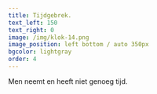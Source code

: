```yaml
---
title: Tijdgebrek.
text_left: 150
text_right: 0
image: /img/klok-14.png
image_position: left bottom / auto 350px
bgcolor: lightgray
order: 4
---
```


Men neemt en heeft niet genoeg tijd.